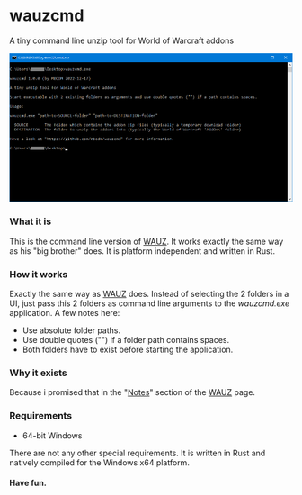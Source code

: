 # wauzcmd
A tiny command line unzip tool for World of Warcraft addons 

![WAUZ](screenshot.png)

### What it is
This is the command line version of [WAUZ](https://github.com/mbodm/wauz). It works exactly the same way as his "big brother" does. It is platform independent and written in Rust.

### How it works
Exactly the same way as [WAUZ](https://github.com/mbodm/wauz) does. Instead of selecting the 2 folders in a UI, just pass this 2 folders as command line arguments to the _wauzcmd.exe_ application. A few notes here:
- Use absolute folder paths.
- Use double quotes ("") if a folder path contains spaces.
- Both folders have to exist before starting the application.

### Why it exists
Because i promised that in the "[Notes](https://github.com/mbodm/wauz#notes)" section of the [WAUZ](https://github.com/mbodm/wauz) page.

### Requirements

- 64-bit Windows

There are not any other special requirements. It is written in Rust and natively compiled for the Windows x64 platform.

#### Have fun.
